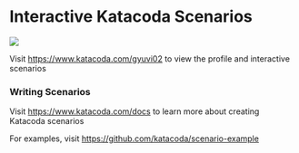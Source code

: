 # Interactive Katacoda Scenarios

[![](http://shields.katacoda.com/katacoda/gyuvi02/count.svg)](https://www.katacoda.com/gyuvi02 "Get your profile on Katacoda.com")

Visit https://www.katacoda.com/gyuvi02 to view the profile and interactive scenarios

### Writing Scenarios
Visit https://www.katacoda.com/docs to learn more about creating Katacoda scenarios

For examples, visit https://github.com/katacoda/scenario-example
